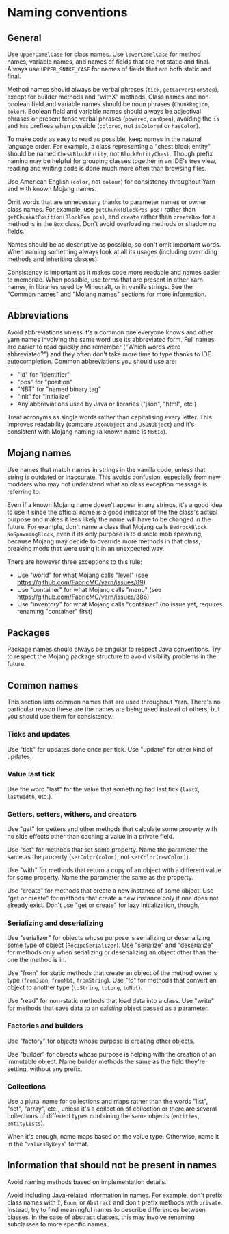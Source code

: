 # Naming conventions

## General

Use `UpperCamelCase` for class names. Use `lowerCamelCase` for method names, variable names, and names of fields that are not
static and final. Always use `UPPER_SNAKE_CASE` for names of fields that are both static and final.

Method names should always be verbal phrases (`tick`, `getCarversForStep`), except for builder methods and "withX" methods.
Class names and non-boolean field and variable names should be noun phrases (`ChunkRegion`, `color`). Boolean field and
variable names should always be adjectival phrases or present tense verbal phrases (`powered`, `canOpen`), avoiding the `is`
and `has` prefixes when possible (`colored`, not `isColored` or `hasColor`).

To make code as easy to read as possible, keep names in the natural language order. For example, a class representing a "chest
block entity" should be named `ChestBlockEntity`, not `BlockEntityChest`. Though prefix naming may be helpful for grouping
classes together in an IDE's tree view, reading and writing code is done much more often than browsing files.

Use American English (`color`, not `colour`) for consistency throughout Yarn and with known Mojang names.

Omit words that are unnecessary thanks to parameter names or owner class names. For example, use `getChunk(BlockPos pos)`
rather than `getChunkAtPosition(BlockPos pos)`, and `create` rather than `createBox` for a method is in the `Box` class.
Don't avoid overloading methods or shadowing fields.

Names should be as descriptive as possible, so don't omit important words. When naming something always look at all its usages
(including overriding methods and inheriting classes).

Consistency is important as it makes code more readable and names easier to memorize. When possible, use terms that are present
in other Yarn names, in libraries used by Minecraft, or in vanilla strings. See the "Common names" and "Mojang names" sections
for more information.

## Abbreviations

Avoid abbreviations unless it's a common one everyone knows and other yarn names involving the same word use its abbreviated
form. Full names are easier to read quickly and remember ("Which words were abbreviated?") and they often don't take more
time to type thanks to IDE autocompletion. Common abbreviations you should use are:

 - "id" for "identifier"
 - "pos" for "position"
 - "NBT" for "named binary tag"
 - "init" for "initialize"
 - Any abbreviations used by Java or libraries ("json", "html", etc.)

Treat acronyms as single words rather than capitalising every letter. This improves readability (compare `JsonObject` and
`JSONObject`) and it's consistent with Mojang naming (a known name is `NbtIo`).

## Mojang names

Use names that match names in strings in the vanilla code, unless that string is outdated or inaccurate. This avoids confusion,
especially from new modders who may not understand what an class exception message is referring to.

Even if a known Mojang name doesn't appear in any strings, it's a good idea to use it since the official name is a good
indicator of the the class's actual purpose and makes it less likely the name will have to be changed in the future. For
example, don't name a class that Mojang calls `BedrockBlock` `NoSpawningBlock`, even if its only purpose is to disable mob
spawning, because Mojang may decide to override more methods in that class, breaking mods that were using it in an unexpected
way.

There are however three exceptions to this rule:
 - Use "world" for what Mojang calls "level" (see https://github.com/FabricMC/yarn/issues/89)
 - Use "container" for what Mojang calls "menu" (see https://github.com/FabricMC/yarn/issues/386)
 - Use "inventory" for what Mojang calls "container" (no issue yet, requires renaming "container" first)

## Packages

Package names should always be singular to respect Java conventions. Try to respect the Mojang package structure to avoid
visibility problems in the future.

## Common names

This section lists common names that are used throughout Yarn. There's no particular reason these are the names are being used
instead of others, but you should use them for consistency.

### Ticks and updates

Use "tick" for updates done once per tick. Use "update" for other kind of updates.

### Value last tick

Use the word "last" for the value that something had last tick (`lastX`, `lastWidth`, etc.).

### Getters, setters, withers, and creators

Use "get" for getters and other methods that calculate some property with no side effects other than caching a value in a
private field.

Use "set" for methods that set some property. Name the parameter the same as the property (`setColor(color)`, not
`setColor(newColor)`).

Use "with" for methods that return a copy of an object with a different value for some property. Name the parameter the same
as the property.

Use "create" for methods that create a new instance of some object. Use "get or create" for methods that create a new
instance only if one does not already exist. Don't use "get or create" for lazy initialization, though. 

### Serializing and deserializing

Use "serializer" for objects whose purpose is serializing or deserializing some type of object (`RecipeSerializer`). Use
"serialize" and "deserialize" for methods only when serializing or deserializing an object other than the one the method is in.

Use "from" for static methods that create an object of the method owner's type (`fromJson`, `fromNbt`, `fromString`). Use "to"
for methods that convert an object to another type (`toString`, `toLong`, `toNbt`).

Use "read" for non-static methods that load data into a class. Use "write" for methods that save data to an *existing* object
passed as a parameter.

### Factories and builders

Use "factory" for objects whose purpose is creating other objects.

Use "builder" for objects whose purpose is helping with the creation of an immutable object. Name builder methods the same
as the field they're setting, without any prefix.

### Collections

Use a plural name for collections and maps rather than the words "list", "set", "array", etc., unless it's a collection of
collection or there are several collections of different types containing the same objects (`entities`, `entityLists`).

When it's enough, name maps based on the value type. Otherwise, name it in the "`valuesByKeys`" format.

## Information that should not be present in names

Avoid naming methods based on implementation details.

Avoid including Java-related information in names. For example, don't prefix class names with `I`, `Enum`, or `Abstract` and
don't prefix methods with `private`. Instead, try to find meaningful names to describe differences between classes. In the
case of abstract classes, this may involve renaming subclasses to more specific names.
